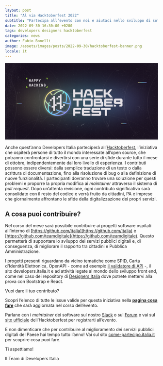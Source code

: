 ```yaml
---
layout: post
title: "Al via Hacktoberfest 2022"
subtitle: "Partecipa all’evento con noi e aiutaci nello sviluppo di software open source"
date: 2022-09-30 16:30:00 +0200
tags: developers designers hacktoberfest
categories: news
author: Fabio Bonelli
image: /assets/images/posts/2022-09-30/hacktoberfest-banner.png
locale: it
---
```


![Hacktoberfest logo](/assets/images/posts/2022-09-30/hacktoberfest-banner.png)

Anche quest’anno Developers Italia parteciperà
all’[Hacktoberfest](https://hacktoberfest.digitalocean.com/), l’iniziativa che
ospiterà persone di tutto il mondo interessate all’open source, che potranno
confrontarsi e divertirsi con una serie di sfide durante tutto il mese di
ottobre, indipendentemente dal loro livello di esperienza. I contributi possono
essere diversi: dalla semplice traduzione di un testo o dalla scrittura di
documentazione, fino alla risoluzione di bug o alla definizione di nuove
funzionalità. I partecipanti dovranno trovare una soluzione per questi problemi
e proporre la propria modifica ai _maintainer_ attraverso il sistema di _pull
request_. Dopo un’attenta revisione, ogni contributo significativo sarà
consolidato con il resto del codice e verrà fruito da cittadini, PA e imprese
che giornalmente affrontano le sfide della digitalizzazione dei propri servizi.

## A cosa puoi contribuire?

Nel corso del mese sarà possibile contribuire ai progetti software ospitati
all’interno di [https://github.com/italia](https://github.com/italia) e
[https://github.com/teamdigitale](https://github.com/teamdigitale). Questo
permetterà di supportare lo sviluppo dei servizi pubblici digitali e, di
conseguenza, di migliorare il rapporto tra cittadini e Pubblica Amministrazione.

I progetti presenti riguardano da vicino tematiche come SPID, Carta d'Identità
Elettronica, OpenAPI - come ad esempio
[il validatore di API](https://github.com/italia/api-oas-checker/issues?q=is%3Aissue+is%3Aopen+label%3AHacktoberfest) -,
il sito developers.italia.it e ad attività legate al mondo dello sviluppo
front end, come nel caso dei repository di
[Designers Italia](https://designers.italia.it/) dove potrete
mettervi alla prova con Bootstrap e React.

Vuoi dare il tuo contributo?

Scopri l’elenco di tutte le issue valide per questa iniziativa nella **[pagina
cosa fare](https://developers.italia.it/it/cosa-fare?type=Hacktoberfest)** che
sarà aggiornata nel corso dell’evento.

Parlane con i _maintainer_ dei software sul nostro
[Slack](https://slack.developers.italia.it/) o sul
[Forum](https://forum.italia.it/) e vai sul [sito
ufficiale](https://hacktoberfest.com/) dell’Hacktoberfest per registrarti
all’evento.

E non dimenticare che per contribuire al miglioramento dei servizi pubblici
digitali del Paese hai tempo tutto l’anno! Vai sul sito
[come-partecipo.italia.it](https://come-partecipo.italia.it/) per scoprire cosa
puoi fare.

Ti aspettiamo!

Il Team di Developers Italia
